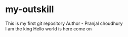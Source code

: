 # my-outskill
This is my first git repository
Author - Pranjal choudhury
<br>
I am the king
Hello
world is here come on
